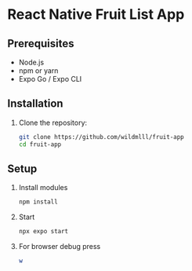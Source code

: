 # React Native Fruit List App

## Prerequisites
- Node.js 
- npm or yarn
- Expo Go / Expo CLI

## Installation
1. Clone the repository:
   ```bash
   git clone https://github.com/wildmlll/fruit-app
   cd fruit-app

## Setup 
1. Install modules
   ```bash
   npm install
2. Start
   ```bash
   npx expo start
3. For browser debug press 
   ```bash
   w 
